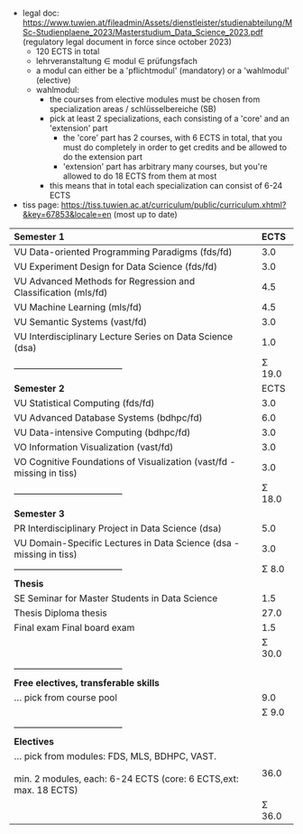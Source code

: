 - legal doc: https://www.tuwien.at/fileadmin/Assets/dienstleister/studienabteilung/MSc-Studienplaene_2023/Masterstudium_Data_Science_2023.pdf (regulatory legal document in force since october 2023)
	- 120 ECTS in total
	- lehrveranstaltung $\in$ modul $\in$ prüfungsfach
	- a modul can either be a 'pflichtmodul' (mandatory) or a 'wahlmodul' (elective)
	- wahlmodul:
	     - the courses from elective modules must be chosen from specialization areas / schlüsselbereiche (SB)
	     - pick at least 2 specializations, each consisting of a 'core' and an 'extension' part
		     - the 'core' part has 2 courses, with 6 ECTS in total, that you must do completely in order to get credits and be allowed to do the extension part
		     - 'extension' part has arbitrary many courses, but you're allowed to do 18 ECTS from them at most
	     - this means that in total each specialization can consist of 6-24 ECTS
- tiss page: https://tiss.tuwien.ac.at/curriculum/public/curriculum.xhtml?&key=67853&locale=en (most up to date)

| **Semester 1**                                                                                                      | ECTS   |
| :------------------------------------------------------------------------------------------------------------------ | :----- |
| VU Data-oriented Programming Paradigms (fds/fd)                                                                     | 3.0    |
| VU Experiment Design for Data Science (fds/fd)                                                                      | 3.0    |
| VU Advanced Methods for Regression and Classification (mls/fd)                                                      | 4.5    |
| VU Machine Learning (mls/fd)                                                                                        | 4.5    |
| VU Semantic Systems (vast/fd)                                                                                       | 3.0    |
| VU Interdisciplinary Lecture Series on Data Science (dsa)                                                           | 1.0    |
| ––––––––––––––––––––––––                                                                                            | Σ 19.0 |
| **Semester 2**                                                                                                      | ECTS   |
| VU Statistical Computing (fds/fd)                                                                                   | 3.0    |
| VU Advanced Database Systems (bdhpc/fd)                                                                             | 6.0    |
| VU Data-intensive Computing (bdhpc/fd)                                                                              | 3.0    |
| VO Information Visualization (vast/fd)                                                                              | 3.0    |
| VO Cognitive Foundations of Visualization (vast/fd - missing in tiss)                                               | 3.0    |
| ––––––––––––––––––––––––                                                                                            | Σ 18.0 |
| **Semester 3**                                                                                                      |        |
| PR Interdisciplinary Project in Data Science (dsa)                                                                  | 5.0    |
| VU Domain-Specific Lectures in Data Science (dsa - missing in tiss)                                                 | 3.0    |
| ––––––––––––––––––––––––                                                                                            | Σ 8.0  |
| **Thesis**                                                                                                          |        |
| SE Seminar for Master Students in Data Science                                                                      | 1.5    |
| Thesis Diploma thesis                                                                                               | 27.0   |
| Final exam Final board exam                                                                                         | 1.5    |
|                                                                                                                     | Σ 30.0 |
| ––––––––––––––––––––––––                                                                                            |        |
| **Free electives, transferable skills**                                                                             |        |
| … pick from course pool                                                                                             | 9.0    |
|                                                                                                                     | Σ 9.0  |
| ––––––––––––––––––––––––                                                                                            |        |
| **Electives**                                                                                                       |        |
| … pick from modules: FDS, MLS, BDHPC, VAST.<br><br>min. 2 modules, each: 6-24 ECTS (core: 6 ECTS,ext: max. 18 ECTS) | 36.0   |
|                                                                                                                     | Σ 36.0 |
